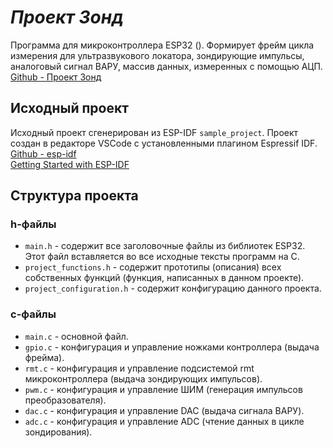 # _Проект Зонд_
Программа для микроконтроллера ESP32 (). Формирует фрейм цикла измерения для ультразвукового локатора, зондирующие импульсы, аналоговый сигнал ВАРУ, массив данных, измеренных с помощью АЦП.  
[Github - Проект Зонд](https://github.com/Sergey-Bulanov/NewEcho)

## Исходный проект
Исходный проект сгенерирован из ESP-IDF `sample_project`. Проект создан в редакторе VSCode с установленными плагином Espressif IDF.  
[Github - esp-idf](https://github.com/espressif/esp-idf)  
[Getting Started with ESP-IDF](https://idf.espressif.com/)  

## Структура проекта
### h-файлы
* `main.h` - содержит все заголовочные файлы из библиотек ESP32. Этот файл вставляется во все исходные тексты программ на C. 
* `project_functions.h` - содержит прототипы (описания) всех собственных функций (функция, написанных в данном проекте). 
* `project_configuration.h` - содержит конфигурацию данного проекта. 
### c-файлы
* `main.c` - основной файл. 
* `gpio.c` - конфигурация и управление ножками контроллера (выдача фрейма). 
* `rmt.c`  - конфигурация и управление подсистемой rmt микроконтроллера (выдача зондирующих импульсов). 
* `pwm.c`  - конфигурация и управление ШИМ (генерация импульсов преобразователя). 
* `dac.c`  - конфигурация и управление DAC (выдача сигнала ВАРУ). 
* `adc.c`  - конфигурация и управление ADC (чтение данных в цикле зондирования). 

